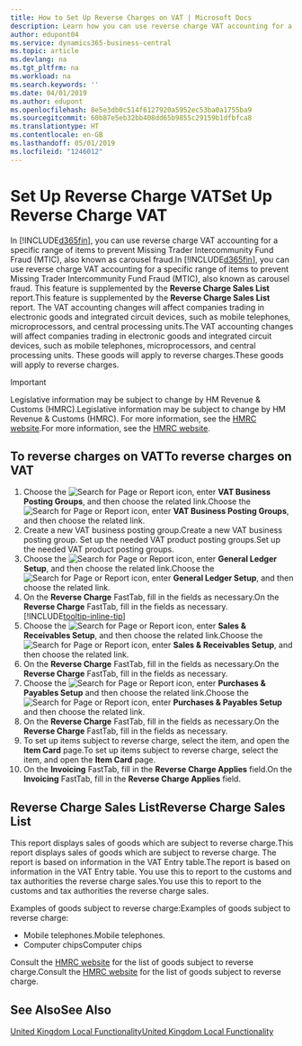 ```yaml
---
title: How to Set Up Reverse Charges on VAT | Microsoft Docs
description: Learn how you can use reverse charge VAT accounting for a specific range of items to prevent Missing Trader Intercommunity Fund Fraud (MTIC).
author: edupont04
ms.service: dynamics365-business-central
ms.topic: article
ms.devlang: na
ms.tgt_pltfrm: na
ms.workload: na
ms.search.keywords: ''
ms.date: 04/01/2019
ms.author: edupont
ms.openlocfilehash: 8e5e3db0c514f6127920a5952ec53ba0a1755ba9
ms.sourcegitcommit: 60b87e5eb32bb408dd65b9855c29159b1dfbfca8
ms.translationtype: HT
ms.contentlocale: en-GB
ms.lasthandoff: 05/01/2019
ms.locfileid: "1246012"
---
```

# <a name="set-up-reverse-charge-vat"></a><span data-ttu-id="21db8-103">Set Up Reverse Charge VAT</span><span class="sxs-lookup"><span data-stu-id="21db8-103">Set Up Reverse Charge VAT</span></span>
<span data-ttu-id="21db8-104">In [!INCLUDE[d365fin](../../includes/d365fin_md.md)], you can use reverse charge VAT accounting for a specific range of items to prevent Missing Trader Intercommunity Fund Fraud (MTIC), also known as carousel fraud.</span><span class="sxs-lookup"><span data-stu-id="21db8-104">In [!INCLUDE[d365fin](../../includes/d365fin_md.md)], you can use reverse charge VAT accounting for a specific range of items to prevent Missing Trader Intercommunity Fund Fraud (MTIC), also known as carousel fraud.</span></span> <span data-ttu-id="21db8-105">This feature is supplemented by the **Reverse Charge Sales List** report.</span><span class="sxs-lookup"><span data-stu-id="21db8-105">This feature is supplemented by the **Reverse Charge Sales List** report.</span></span> <span data-ttu-id="21db8-106">The VAT accounting changes will affect companies trading in electronic goods and integrated circuit devices, such as mobile telephones, microprocessors, and central processing units.</span><span class="sxs-lookup"><span data-stu-id="21db8-106">The VAT accounting changes will affect companies trading in electronic goods and integrated circuit devices, such as mobile telephones, microprocessors, and central processing units.</span></span> <span data-ttu-id="21db8-107">These goods will apply to reverse charges.</span><span class="sxs-lookup"><span data-stu-id="21db8-107">These goods will apply to reverse charges.</span></span>

> [!IMPORTANT]  
> <span data-ttu-id="21db8-108">Legislative information may be subject to change by HM Revenue & Customs (HMRC).</span><span class="sxs-lookup"><span data-stu-id="21db8-108">Legislative information may be subject to change by HM Revenue & Customs (HMRC).</span></span> <span data-ttu-id="21db8-109">For more information, see the [HMRC website](https://www.gov.uk/government/organisations/hm-revenue-customs).</span><span class="sxs-lookup"><span data-stu-id="21db8-109">For more information, see the [HMRC website](https://www.gov.uk/government/organisations/hm-revenue-customs).</span></span>  

## <a name="to-reverse-charges-on-vat"></a><span data-ttu-id="21db8-110">To reverse charges on VAT</span><span class="sxs-lookup"><span data-stu-id="21db8-110">To reverse charges on VAT</span></span>  

1.  <span data-ttu-id="21db8-111">Choose the ![Search for Page or Report](../../media/ui-search/search_small.png "Search for Page or Report icon") icon, enter **VAT Business Posting Groups**, and then choose the related link.</span><span class="sxs-lookup"><span data-stu-id="21db8-111">Choose the ![Search for Page or Report](../../media/ui-search/search_small.png "Search for Page or Report icon") icon, enter **VAT Business Posting Groups**, and then choose the related link.</span></span>  
2.  <span data-ttu-id="21db8-112">Create a new VAT business posting group.</span><span class="sxs-lookup"><span data-stu-id="21db8-112">Create a new VAT business posting group.</span></span> <span data-ttu-id="21db8-113">Set up the needed VAT product posting groups.</span><span class="sxs-lookup"><span data-stu-id="21db8-113">Set up the needed VAT product posting groups.</span></span>  
3.  <span data-ttu-id="21db8-114">Choose the ![Search for Page or Report](../../media/ui-search/search_small.png "Search for Page or Report icon") icon, enter **General Ledger Setup**, and then choose the related link.</span><span class="sxs-lookup"><span data-stu-id="21db8-114">Choose the ![Search for Page or Report](../../media/ui-search/search_small.png "Search for Page or Report icon") icon, enter **General Ledger Setup**, and then choose the related link.</span></span>  
4.  <span data-ttu-id="21db8-115">On the **Reverse Charge** FastTab, fill in the fields as necessary.</span><span class="sxs-lookup"><span data-stu-id="21db8-115">On the **Reverse Charge** FastTab, fill in the fields as necessary.</span></span> [!INCLUDE[tooltip-inline-tip](../../includes/tooltip-inline-tip_md.md)]  
5.  <span data-ttu-id="21db8-116">Choose the ![Search for Page or Report](../../media/ui-search/search_small.png "Search for Page or Report icon") icon, enter **Sales & Receivables Setup**, and then choose the related link.</span><span class="sxs-lookup"><span data-stu-id="21db8-116">Choose the ![Search for Page or Report](../../media/ui-search/search_small.png "Search for Page or Report icon") icon, enter **Sales & Receivables Setup**, and then choose the related link.</span></span>  
6.  <span data-ttu-id="21db8-117">On the **Reverse Charge** FastTab, fill in the fields as necessary.</span><span class="sxs-lookup"><span data-stu-id="21db8-117">On the **Reverse Charge** FastTab, fill in the fields as necessary.</span></span>
7.  <span data-ttu-id="21db8-118">Choose the ![Search for Page or Report](../../media/ui-search/search_small.png "Search for Page or Report icon") icon, enter **Purchases & Payables Setup** and then choose the related link.</span><span class="sxs-lookup"><span data-stu-id="21db8-118">Choose the ![Search for Page or Report](../../media/ui-search/search_small.png "Search for Page or Report icon") icon, enter **Purchases & Payables Setup** and then choose the related link.</span></span>  
6.  <span data-ttu-id="21db8-119">On the **Reverse Charge** FastTab, fill in the fields as necessary.</span><span class="sxs-lookup"><span data-stu-id="21db8-119">On the **Reverse Charge** FastTab, fill in the fields as necessary.</span></span>
9. <span data-ttu-id="21db8-120">To set up items subject to reverse charge, select the item, and open the **Item Card** page.</span><span class="sxs-lookup"><span data-stu-id="21db8-120">To set up items subject to reverse charge, select the item, and open the **Item Card** page.</span></span>  
10. <span data-ttu-id="21db8-121">On the **Invoicing** FastTab, fill in the **Reverse Charge Applies** field.</span><span class="sxs-lookup"><span data-stu-id="21db8-121">On the **Invoicing** FastTab, fill in the **Reverse Charge Applies** field.</span></span>  

## <a name="reverse-charge-sales-list"></a><span data-ttu-id="21db8-122">Reverse Charge Sales List</span><span class="sxs-lookup"><span data-stu-id="21db8-122">Reverse Charge Sales List</span></span>
<span data-ttu-id="21db8-123">This report displays sales of goods which are subject to reverse charge.</span><span class="sxs-lookup"><span data-stu-id="21db8-123">This report displays sales of goods which are subject to reverse charge.</span></span> <span data-ttu-id="21db8-124">The report is based on information in the VAT Entry table.</span><span class="sxs-lookup"><span data-stu-id="21db8-124">The report is based on information in the VAT Entry table.</span></span> <span data-ttu-id="21db8-125">You use this to report to the customs and tax authorities the reverse charge sales.</span><span class="sxs-lookup"><span data-stu-id="21db8-125">You use this to report to the customs and tax authorities the reverse charge sales.</span></span>  

<span data-ttu-id="21db8-126">Examples of goods subject to reverse charge:</span><span class="sxs-lookup"><span data-stu-id="21db8-126">Examples of goods subject to reverse charge:</span></span>  

- <span data-ttu-id="21db8-127">Mobile telephones.</span><span class="sxs-lookup"><span data-stu-id="21db8-127">Mobile telephones.</span></span>  
- <span data-ttu-id="21db8-128">Computer chips</span><span class="sxs-lookup"><span data-stu-id="21db8-128">Computer chips</span></span>  

<span data-ttu-id="21db8-129">Consult the [HMRC website](https://www.gov.uk/government/organisations/hm-revenue-customs) for the list of goods subject to reverse charge.</span><span class="sxs-lookup"><span data-stu-id="21db8-129">Consult the [HMRC website](https://www.gov.uk/government/organisations/hm-revenue-customs) for the list of goods subject to reverse charge.</span></span>  

## <a name="see-also"></a><span data-ttu-id="21db8-130">See Also</span><span class="sxs-lookup"><span data-stu-id="21db8-130">See Also</span></span>  
[<span data-ttu-id="21db8-131">United Kingdom Local Functionality</span><span class="sxs-lookup"><span data-stu-id="21db8-131">United Kingdom Local Functionality</span></span>](united-kingdom-local-functionality.md)  
